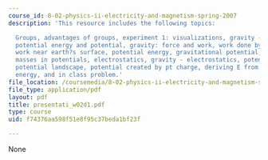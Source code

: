 ```yaml
---
course_id: 8-02-physics-ii-electricity-and-magnetism-spring-2007
description: 'This resource includes the following topics:

  Groups, advantages of groups, experiment 1: visualizations, gravity - electricity,
  potential energy and potential, gravity: force and work, work done by earth?s gravity,
  work near earth?s surface, potential energy, gravitational potential, prs question:
  masses in potentials, electrostatics, gravity - electrostatics, potential and energy,
  potential landscape, potential created by pt charge, deriving E from V, configuration
  energy, and in class problem.'
file_location: /coursemedia/8-02-physics-ii-electricity-and-magnetism-spring-2007/f74376aa598f51e8f95c37beda1bf23f_presentati_w02d1.pdf
file_type: application/pdf
layout: pdf
title: presentati_w02d1.pdf
type: course
uid: f74376aa598f51e8f95c37beda1bf23f

---
```

None